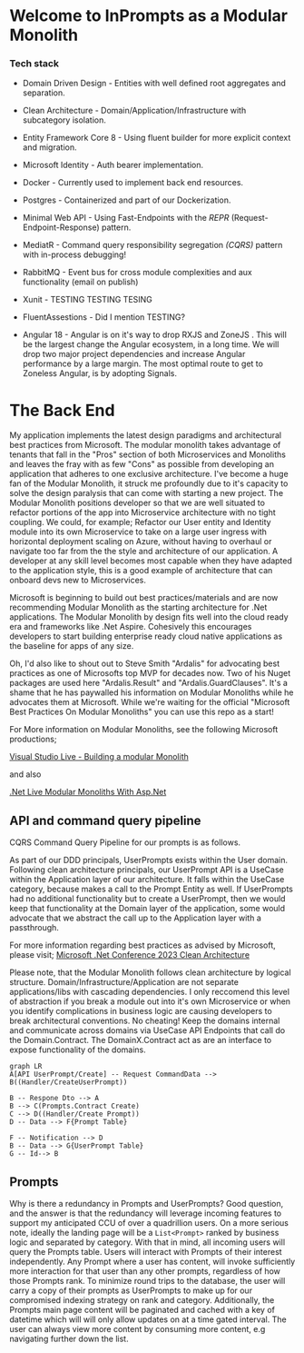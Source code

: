 
# Welcome to InPrompts as a Modular Monolith

### Tech stack

* Domain Driven Design - Entities with well defined root aggregates and separation.

* Clean Architecture - Domain/Application/Infrastructure with subcategory isolation.

* Entity Framework Core 8 - Using fluent builder for more explicit context and migration.

* Microsoft Identity - Auth bearer implementation.

* Docker - Currently used to implement back end resources.

* Postgres - Containerized and part of our Dockerization.

* Minimal Web API - Using Fast-Endpoints with the _REPR_ (Request-Endpoint-Response) pattern.

* MediatR - Command query responsibility segregation _(CQRS)_ pattern with in-process debugging!

* RabbitMQ - Event bus for cross module complexities and aux functionality (email on publish)

* Xunit - TESTING TESTING TESING

* FluentAssestions - Did I mention TESTING?

* Angular 18 - Angular is on it's way to drop RXJS and ZoneJS . This will be the largest change the Angular ecosystem, in a long time. We will drop two major project dependencies and increase Angular performance by a large margin. The most optimal route to get to Zoneless Angular, is by adopting Signals.

# The Back End

My application implements the latest design paradigms and architectural best practices from Microsoft. The modular monolith takes advantage of tenants that fall in the "Pros" section of both Microservices and Monoliths and leaves the fray with as few "Cons" as possible from developing an application that adheres to one exclusive architecture. I've become a huge fan of the Modular Monolith, it struck me profoundly due to it's capacity to solve the design paralysis that can come with starting a new project. The Modular Monolith positions developer so that we are well situated to refactor portions of the app into Microservice architecture with no tight coupling. We could, for example; Refactor our User entity and Identity module into its own Microservice to take on a large user ingress with horizontal deployment scaling on Azure, without having to overhaul or navigate too far from the the style and architecture of our application. A developer at any skill level becomes most capable when they have adapted to the application style, this is a good example of architecture that can onboard devs new to Microservices.

  

Microsoft is beginning to build out best practices/materials and are now recommending Modular Monolith as the starting architecture for .Net applications. The Modular Monolith by design fits well into the cloud ready era and frameworks like .Net Aspire. Cohesively this encourages developers to start building enterprise ready cloud native applications as the baseline for apps of any size.

Oh, I'd also like to shout out to Steve Smith "Ardalis" for advocating best practices as one of Microsofts top MVP for decades now. Two of his Nuget packages are used here "Ardalis.Result" and "Ardalis.GuardClauses". It's a shame that he has paywalled his information on Modular Monoliths while he advocates them at Microsoft. While we're waiting for the official "Microsoft Best Practices On Modular Monoliths" you can use this repo as a start!

For More information on Modular Monoliths, see the following Microsoft productions;

[Visual Studio Live - Building a modular Monolith](https://www.youtube.com/watch?v=wkAc6K09pKQ&ab_channel=MicrosoftVisualStudio)

and also

[.Net Live Modular Monoliths With Asp.Net](https://learn.microsoft.com/en-us/shows/on-net/on-dotnet-live-modular-monoliths-with-aspnet-core)

## API and command query pipeline
CQRS Command Query Pipeline for our prompts is as follows.

As part of our DDD principals, UserPrompts exists within the User domain. Following clean architecture principals, our UserPrompt API is a UseCase within the Application layer of our architecture. It falls within the UseCase category, because makes a call to the Prompt Entity as well. If UserPrompts had no additional functionality but to create a UserPrompt, then we would keep that functionality at the Domain layer of the application, some would advocate that we abstract the call up to the Application layer with a passthrough.

For more information regarding best practices as advised by Microsoft, please visit;
[Microsoft .Net Conference 2023 Clean Architecture](https://www.youtube.com/watch?v=yF9SwL0p0Y0&t=1060s&ab_channel=dotnet) 

Please note, that the Modular Monolith follows clean architecture by logical structure. Domain/Infrastructure/Application are not separate applications/libs with cascading dependencies. I only reccomend this level of abstraction if you break a module out into it's own Microservice or when you identify complications in business logic are causing developers to break architectural conventions. No cheating! Keep the domains internal and communicate across domains via UseCase API Endpoints that call do the Domain.Contract. The DomainX.Contract act as are an interface to expose functionality of the domains.

```mermaid
graph LR
A[API UserPrompt/Create] -- Request CommandData --> B((Handler/CreateUserPrompt))

B -- Respone Dto --> A
B --> C(Prompts.Contract Create)
C --> D((Handler/Create Prompt))
D -- Data --> F{Prompt Table}

F -- Notification --> D
B -- Data --> G{UserPrompt Table}
G -- Id--> B
```

## Prompts
Why is there a redundancy in Prompts and UserPrompts? Good question, and the answer is that the redundancy will leverage incoming features to support my anticipated CCU of over a quadrillion users. On a more serious note, ideally the landing page will be a `List<Prompt>` ranked by business logic and separated by category. With that in mind,  all incoming users will query the Prompts table. Users will interact with Prompts of their interest independently. Any Prompt where a user has content, will invoke sufficiently more interaction for that user than any other prompts, regardless of how those Prompts rank. To minimize round trips to the database, the user will carry a copy of their prompts as UserPrompts to make up for our compromised indexing strategy on rank and category. Additionally, the Prompts main page content will be paginated and cached with a key of datetime which will will only allow updates on at a time gated interval. The user can always view more content by consuming more content, e.g navigating further down the list.